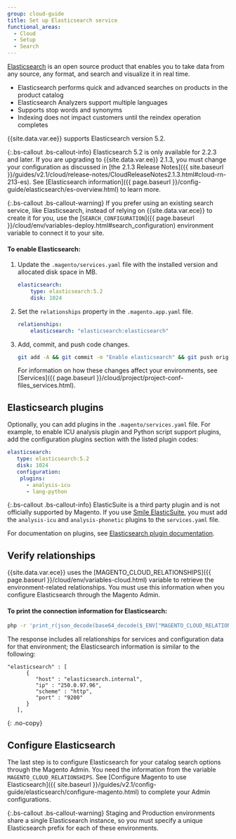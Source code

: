 ```yaml
---
group: cloud-guide
title: Set up Elasticsearch service
functional_areas:
  - Cloud
  - Setup
  - Search
---
```


[Elasticsearch](https://www.elastic.co) is an open source product that enables you to take data from any source, any format, and search and visualize it in real time.

*   Elasticsearch performs quick and advanced searches on products in the product catalog
*   Elasticsearch Analyzers support multiple languages
*   Supports stop words and synonyms
*   Indexing does not impact customers until the reindex operation completes

{{site.data.var.ee}} supports Elasticsearch version 5.2.

{:.bs-callout .bs-callout-info}
Elasticsearch 5.2 is only available for 2.2.3 and later. If you are upgrading to {{site.data.var.ee}} 2.1.3, you must change your configuration as discussed in [the 2.1.3 Release Notes]({{ site.baseurl }}/guides/v2.1/cloud/release-notes/CloudReleaseNotes2.1.3.html#cloud-rn-213-es). See [Elasticsearch information]({{ page.baseurl }}/config-guide/elasticsearch/es-overview.html) to learn more.

{:.bs-callout .bs-callout-warning}
If you prefer using an existing search service, like Elasticsearch, instead of relying on {{site.data.var.ece}} to create it for you, use the [`SEARCH_CONFIGURATION`]({{ page.baseurl }}/cloud/env/variables-deploy.html#search_configuration) environment variable to connect it to your site.

#### To enable Elasticsearch:

1.  Update the `.magento/services.yaml` file with the installed version and allocated disk space in MB.

    ```yaml
    elasticsearch:
        type: elasticsearch:5.2
        disk: 1024
    ```

1.  Set the `relationships` property in the `.magento.app.yaml` file.

    ```yaml
    relationships:
        elasticsearch: "elasticsearch:elasticsearch"
    ```

1.  Add, commit, and push code changes.

    ```bash
    git add -A && git commit -m "Enable elasticsearch" && git push origin <branch name>
    ```

    For information on how these changes affect your environments, see [Services]({{ page.baseurl }}/cloud/project/project-conf-files_services.html).

## Elasticsearch plugins

Optionally, you can add plugins in the `.magento/services.yaml` file. For example, to enable ICU analysis plugin and Python script support plugins, add the configuration plugins section with the listed plugin codes:

```yaml
elasticsearch:
   type: elasticsearch:5.2
   disk: 1024
   configuration:
    plugins:
      - analysis-icu
      - lang-python
```

{:.bs-callout .bs-callout-info}
ElasticSuite is a third party plugin and is not officially supported by Magento. If you use [Smile ElasticSuite](https://github.com/Smile-SA/elasticsuite), you must add the `analysis-icu` and `analysis-phonetic` plugins to the `services.yaml` file.

For documentation on plugins, see [Elasticsearch plugin documentation](https://www.elastic.co/guide/en/elasticsearch/plugins/5.2/index.html).

## Verify relationships

{{site.data.var.ece}} uses the [MAGENTO_CLOUD_RELATIONSHIPS]({{ page.baseurl }}/cloud/env/variables-cloud.html) variable to retrieve the environment-related relationships. You must use this information when you configure Elasticsearch through the Magento Admin.

#### To print the connection information for Elasticsearch:

```bash
php -r 'print_r(json_decode(base64_decode($_ENV["MAGENTO_CLOUD_RELATIONSHIPS"])));'
```

The response includes all relationships for services and configuration data for that environment; the Elasticsearch information is similar to the following:

```terminal
"elasticsearch" : [
      {
         "host" : "elasticsearch.internal",
         "ip" : "250.0.97.96",
         "scheme" : "http",
         "port" : "9200"
      }
   ],
```
{: .no-copy}

## Configure Elasticsearch

The last step is to configure Elasticsearch for your catalog search options through the Magento Admin. You need the information from the variable `MAGENTO_CLOUD_RELATIONSHIPS`. See [Configure Magento to use Elasticsearch]({{ site.baseurl }}/guides/v2.1/config-guide/elasticsearch/configure-magento.html) to complete your Admin configurations.

{:.bs-callout .bs-callout-warning}
Staging and Production environments share a single Elasticsearch instance, so you must specify a unique Elasticsearch prefix for each of these environments.

